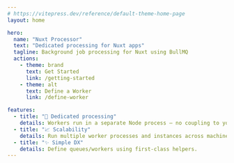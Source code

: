 ```yaml
---
# https://vitepress.dev/reference/default-theme-home-page
layout: home

hero:
  name: "Nuxt Processor"
  text: "Dedicated processing for Nuxt apps"
  tagline: Background job processing for Nuxt using BullMQ
  actions:
    - theme: brand
      text: Get Started
      link: /getting-started
    - theme: alt
      text: Define a Worker
      link: /define-worker

features:
  - title: "🚀 Dedicated processing"
    details: Workers run in a separate Node process – no coupling to your web server.
  - title: "📈 Scalability"
    details: Run multiple worker processes and instances across machines.
  - title: "✨ Simple DX"
    details: Define queues/workers using first-class helpers.
---
```

